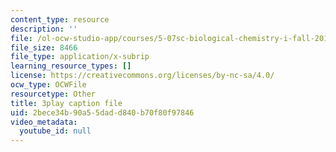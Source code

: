 ```yaml
---
content_type: resource
description: ''
file: /ol-ocw-studio-app/courses/5-07sc-biological-chemistry-i-fall-2013/2bece34b90a55dadd840b70f80f97846_IKXWnA5Xdqo.srt
file_size: 8466
file_type: application/x-subrip
learning_resource_types: []
license: https://creativecommons.org/licenses/by-nc-sa/4.0/
ocw_type: OCWFile
resourcetype: Other
title: 3play caption file
uid: 2bece34b-90a5-5dad-d840-b70f80f97846
video_metadata:
  youtube_id: null
---
```

